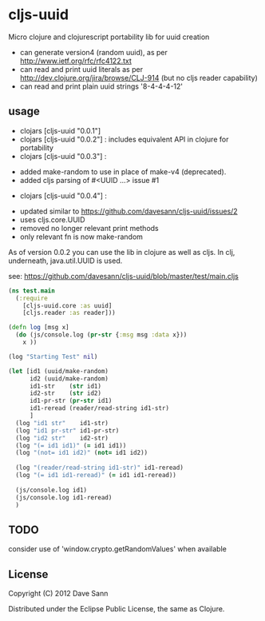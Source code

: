 # cljs-uuid

Micro clojure and clojurescript portability lib for uuid creation

* can generate version4 (random uuid), as per http://www.ietf.org/rfc/rfc4122.txt
* can read and print uuid literals as per http://dev.clojure.org/jira/browse/CLJ-914 (but no cljs reader capability)
* can read and print plain uuid strings '8-4-4-4-12'

## usage

* clojars [cljs-uuid "0.0.1"]
* clojars [cljs-uuid "0.0.2"] : includes equivalent API in clojure for portability
* clojars [cljs-uuid "0.0.3"] : 
 - added make-random to use in place of make-v4 (deprecated).
 - added cljs parsing of #\<UUID ...\> issue #1
* clojars [cljs-uuid "0.0.4"] : 
 - updated similar to https://github.com/davesann/cljs-uuid/issues/2
 - uses cljs.core.UUID
 - removed no longer relevant print methods
 - only relevant fn is now make-random

As of version 0.0.2 you can use the lib in clojure as well as cljs.
In clj, underneath, java.util.UUID is used.

see: https://github.com/davesann/cljs-uuid/blob/master/test/main.cljs

```clojure
(ns test.main
  (:require
    [cljs-uuid.core :as uuid]
    [cljs.reader :as reader]))

(defn log [msg x]
  (do (js/console.log (pr-str {:msg msg :data x}))
    x ))

(log "Starting Test" nil)

(let [id1 (uuid/make-random)
      id2 (uuid/make-random)
      id1-str    (str id1)
      id2-str    (str id2)
      id1-pr-str (pr-str id1)
      id1-reread (reader/read-string id1-str)
      ]
  (log "id1 str"    id1-str)
  (log "id1 pr-str" id1-pr-str)
  (log "id2 str"    id2-str)
  (log "(= id1 id1)" (= id1 id1))
  (log "(not= id1 id2)" (not= id1 id2))
  
  (log "(reader/read-string id1-str)" id1-reread)
  (log "(= id1 id1-reread)" (= id1 id1-reread))
  
  (js/console.log id1)
  (js/console.log id1-reread)
  )
```

## TODO

consider use of 'window.crypto.getRandomValues' when available


## License

Copyright (C) 2012 Dave Sann

Distributed under the Eclipse Public License, the same as Clojure.
